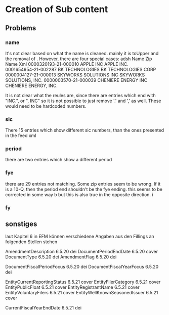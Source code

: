# Creation of Sub content

## Problems
### name 
It's not clear based on what the name is cleaned. mainly it is toUpper and the removal of \. 
However, there are four special cases:
adsh                    Name Zip                Name Xml
0000320193-21-000010    APPLE INC               APPLE INC.        
0001654954-21-002287    BK TECHNOLOGIES         BK TECHNOLOGIES CORP
0000004127-21-000013    SKYWORKS SOLUTIONS INC  SKYWORKS SOLUTIONS, INC.
0000003570-21-000039    CHENIERE ENERGY INC     CHENIERE ENERGY, INC.

It is not clear what the reules are, since there are entries which end with "INC.", or ", INC"
so it is not possible to just remove '.' and ',' as well. These would need to be hardcoded numbers.


### sic
There 15 entries which show different sic numbers, than the ones presented in the feed xml

### period
there are two entries which show a different period

### fye
there are 29 entries not matching. Some zip entries seem to be wrong. If it is a 10-Q, 
then the period end shouldn't be the fye ending. 
this seems to be corrected in some way b
but this is also true in the opposite direction. i


### fy



## sonstiges

laut Kapitel 6 in EFM können verschiedene Angaben aus den Fillings an folgenden Stellen stehen

AmendmentDescription 6.5.20 dei
DocumentPeriodEndDate 6.5.20 cover
DocumentType 6.5.20 dei
AmendmentFlag 6.5.20 dei

DocumentFiscalPeriodFocus 6.5.20 dei
DocumentFiscalYearFocus 6.5.20 dei

EntityCurrentReportingStatus 6.5.21 cover
EntityFilerCategory 6.5.21 cover
EntityPublicFloat 6.5.21 cover
EntityRegistrantName 6.5.21 cover
EntityVoluntaryFilers 6.5.21 cover
EntityWellKnownSeasonedIssuer 6.5.21 cover

CurrentFiscalYearEndDate 6.5.21 dei